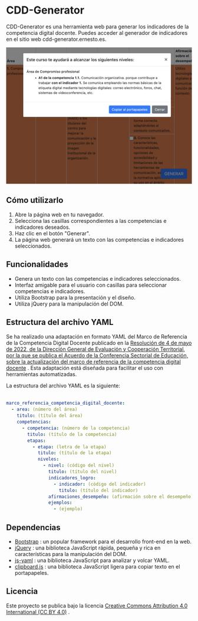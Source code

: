 # CDD-Generator

CDD-Generator es una herramienta web para generar los indicadores de la competencia digital docente. Puedes acceder al generador de indicadores en el sitio web cdd-generator.ernesto.es.

![Captura de pantalla](screenshot.png)


## Cómo utilizarlo
1. Abre la página web en tu navegador.
2. Selecciona las casillas correspondientes a las competencias e indicadores deseados.
3. Haz clic en el botón "Generar".
4. La página web generará un texto con las competencias e indicadores seleccionados.
## Funcionalidades
- Genera un texto con las competencias e indicadores seleccionados.
- Interfaz amigable para el usuario con casillas para seleccionar competencias e indicadores.
- Utiliza Bootstrap para la presentación y el diseño.
- Utiliza jQuery para la manipulación del DOM.

## Estructura del archivo YAML

Se ha realizado una adaptación en formato YAML del Marco de Referencia de la Competencia Digital Docente publicado en la [Resolución de 4 de mayo de 2022, de la Dirección General de Evaluación y Cooperación Territorial, por la que se publica el Acuerdo de la Conferencia Sectorial de Educación, sobre la actualización del marco de referencia de la competencia digital docente](https://www.boe.es/diario_boe/txt.php?id=BOE-A-2022-8042) . Esta adaptación está diseñada para facilitar el uso con herramientas automatizadas.

La estructura del archivo YAML es la siguiente:

```yml

marco_referencia_competencia_digital_docente:
  - area: (número del área)
    titulo: (título del área)
    competencias:
      - competencia: (número de la competencia)
        titulo: (título de la competencia)
        etapas:
          - etapa: (letra de la etapa)
            titulo: (título de la etapa)
            niveles:
              - nivel: (código del nivel)
                titulo: (título del nivel)
                indicadores_logro:
                  - indicador: (código del indicador)
                    titulo: (título del indicador)
                afirmaciones_desempeño: (afirmación sobre el desempeño)
                ejemplos:
                  - (ejemplo)
```

## Dependencias 
- [Bootstrap](https://getbootstrap.com/) : un popular framework para el desarrollo front-end en la web. 
- [jQuery](https://jquery.com/) : una biblioteca JavaScript rápida, pequeña y rica en características para la manipulación del DOM. 
- [js-yaml](https://github.com/nodeca/js-yaml) : una biblioteca JavaScript para analizar y volcar YAML. 
- [clipboard.js](https://clipboardjs.com/) : una biblioteca JavaScript ligera para copiar texto en el portapapeles.
## Licencia

Este proyecto se publica bajo la licencia [Creative Commons Attribution 4.0 International (CC BY 4.0)](https://creativecommons.org/licenses/by/4.0/) .